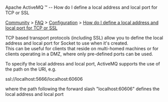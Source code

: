 Apache ActiveMQ ™ -- How do I define a local address and local port for TCP or SSL 

[Community](community.html) > [FAQ](faq.html) > [Configuration](configuration.html) > [How do I define a local address and local port for TCP or SSL](how-do-i-define-a-local-address-and-local-port-for-tcp-or-ssl.html)


TCP based transport protocols (including SSL) allow you to define the local address and local port for Socket to use when it's created.  
This can be useful for clients that reside on multi-homed machines or for clients operating in a DMZ, where only pre-defined ports can be used.

To specify the local address and local port, ActiveMQ supports the use of the path on the URI, e.g.

ssl://localhost:5666/localhost:60606

where the path following the forward slash "localhost:60606" defines the local address and local port

